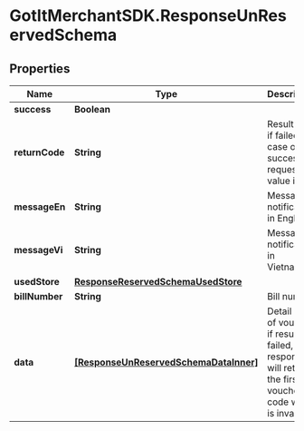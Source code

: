 # GotItMerchantSDK.ResponseUnReservedSchema

## Properties

Name | Type | Description | Notes
------------ | ------------- | ------------- | -------------
**success** | **Boolean** |  | [optional] 
**returnCode** | **String** | Result code if failed. In case of successful request: value is null | [optional] 
**messageEn** | **String** | Message notification in English | [optional] 
**messageVi** | **String** | Message notification in Vietnamese | [optional] 
**usedStore** | [**ResponseReservedSchemaUsedStore**](ResponseReservedSchemaUsedStore.md) |  | [optional] 
**billNumber** | **String** | Bill number | [optional] 
**data** | [**[ResponseUnReservedSchemaDataInner]**](ResponseUnReservedSchemaDataInner.md) | Detail items of voucher, if result is failed, response will return the first voucher code which is invalid | [optional] 


